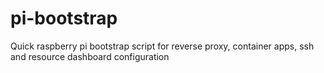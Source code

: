# pi-bootstrap
Quick raspberry pi bootstrap script for reverse proxy, container apps, ssh and resource dashboard configuration
